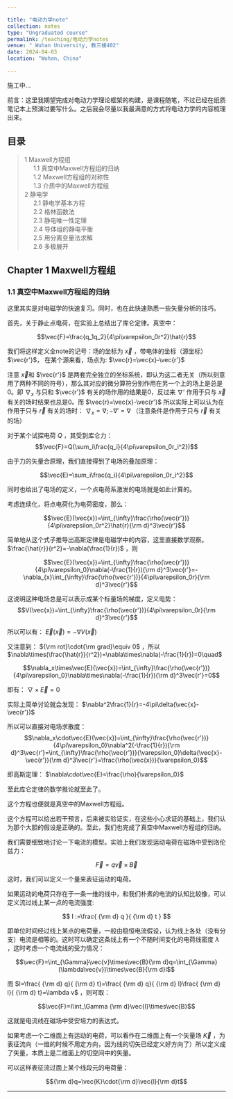 ```yaml
---

title: "电动力学note"
collection: notes
type: "Ungraduated course"
permalink: /teaching/电动力学notes
venue: " Wuhan University, 教三楼402"
date: 2024-04-03
location: "Wuhan, China"

---
```


施工中...

前言：这里我期望完成对电动力学理论框架的构建，是课程随笔，不过已经在纸质笔记本上预演过要写什么。之后我会尽量以我最满意的方式将电动力学的内容梳理出来。

## 目录
> 1 Maxwell方程组<br> $\quad$ 1.1 真空中Maxwell方程组的归纳<br> $\quad$ 1.2 Maxwell方程组的对称性<br> $\quad$ 1.3 介质中的Maxwell方程组 <br>2 静电学 <br> $\quad$ 2.1 静电学基本方程 <br> $\quad$ 2.2 格林函数法 <br> $\quad$ 2.3 静电唯一性定理<br> $\quad$ 2.4 导体组的静电平衡 <br> $\quad$ 2.5 用分离变量法求解 <br> $\quad$ 2.6 多极展开

## Chapter 1 Maxwell方程组

### 1.1 真空中Maxwell方程组的归纳

这里其实是对电磁学的快速复习。同时，也在此快速熟悉一些矢量分析的技巧。

首先，关于静止点电荷，在实验上总结出了库仑定律。真空中：

$$\vec{F}=\frac{q_1q_2}{4\pi\varepsilon_0r^2}\hat{r}$$

我们将这样定义全note的记号：场的坐标为
$\vec{x}$
，带电体的坐标（源坐标）
$\vec{r'}$，
在某个源来看，场点为:
$\vec{r}=\vec{x}-\vec{r'}$

注意
$\vec{x}$和
$\vec{r'}$
是两套完全独立的坐标系统，即认为这二者无关（所以刻意用了两种不同的符号），那么其对应的微分算符分别作用在另一个上的场上是总是0。即
$\nabla_x$
与只和
$\vec{r'}$
有关的场作用的结果是0，反过来
$\nabla'$
作用于只与
$\vec{x}$
有关的场时结果也总是0。而
$\vec{r}=\vec{x}-\vec{r'}$
所以实际上可以认为在作用于只与
$\vec{r}$
有关的场时：
$\nabla_x=\nabla;-\nabla'=\nabla$
（注意条件是作用于只与
$\vec{r}$
有关的场）

对于某个试探电荷 $Q$ ，其受到库仑力：
$$\vec{F}=Q(\sum_i\frac{q_i}{4\pi\varepsilon_0r_i^2})$$

由于力的矢量合原理，我们直接得到了电场的叠加原理：

$$\vec{E}=\sum_i\frac{q_i}{4\pi\varepsilon_0r_i^2}$$

同时也给出了电场的定义，一个点电荷系激发的电场就是如此计算的。

考虑连续化，将点电荷化为电荷密度，那么：

$$\vec{E}(\vec{x})=\int_{\infty}\frac{\rho(\vec{r'})}{4\pi\varepsilon_0r^2}\hat{r}{\rm d}^3\vec{r'}$$

简单地从这个式子推导出高斯定律是电磁学中的内容，这里直接数学观察。
$\frac{\hat{r}}{r^2}=-\nabla(\frac{1}{r})$ ，则

$$\vec{E}(\vec{x})=\int_{\infty}\frac{\rho(\vec{r'})}{4\pi\varepsilon_0}\nabla(-\frac{1}{r}){\rm d}^3\vec{r'}=-\nabla_{x}\int_{\infty}\frac{\rho(\vec{r'})}{4\pi\varepsilon_0r}{\rm d}^3\vec{r'}$$

这说明这种电场总是可以表示成某个标量场的梯度，定义电势：
$$V(\vec{x})=\int_{\infty}\frac{\rho(\vec{r'})}{4\pi\varepsilon_0r}{\rm d}^3\vec{r'}$$

所以可以有：
$\vec{E}(\vec{x})=-\nabla V(\vec{x})$

又注意到：
${\rm rot}\cdot{\rm grad}\equiv 0$ ，所以 $\nabla\times(\frac{\hat{r}}{r^2})=\nabla\times\nabla(-\frac{1}{r})=0\quad$

$$\nabla_x\times\vec{E}(\vec{x})=\int_{\infty}\frac{\rho(\vec{r'})}{4\pi\varepsilon_0}\nabla\times\nabla(-\frac{1}{r}){\rm d}^3\vec{r'}=0$$

即有：
$\nabla\times\vec{E}=0$

实际上简单讨论就会发现：
$\nabla^2\frac{1}{r}=-4\pi\delta(\vec{x}-\vec{r'})$

所以可以直接对电场求散度：
$$\nabla_x\cdot\vec{E}(\vec{x})=\int_{\infty}\frac{\rho(\vec{r'})}{4\pi\varepsilon_0}\nabla^2(-\frac{1}{r}){\rm d}^3\vec{r'}=\int_{\infty}\frac{\rho(\vec{r'})}{\varepsilon_0}\delta(\vec{x}-\vec{r'}){\rm d}^3\vec{r'}=\frac{\rho(\vec{x})}{\varepsilon_0}$$

即高斯定理：
$\nabla\cdot\vec{E}=\frac{\rho}{\varepsilon_0}$

至此库仑定律的数学推论就至此了。

这个方程也便就是真空中的Maxwell方程组。

这个方程可以给出若干预言，后来被实验证实，在这些小心求证的基础上，我们认为那个大胆的假设是正确的。至此，我们也完成了真空中Maxwell方程组的归纳。

我们需要细致地讨论一下电流的模型。实验上我们发现运动电荷在磁场中受到洛伦兹力：

$$\vec{F}=q\vec{v}\times\vec{B}$$

这时，我们可以定义一个量来表征运动的电荷。

如果运动的电荷只存在于一条一维的线中，和我们朴素的电流的认知比较像，可以定义流过线上某一点的电流强度:

$$ I  :=\frac{ {\rm d} q }{ {\rm d} t } $$

即单位时间经过线上某点的电荷量，一般由稳恒电流假设，认为线上各处（没有分支）电流是相等的。这时可以确定这条线上有一个不随时间变化的电荷线密度 $\lambda$ ，这时考虑一个电流线的受力情况：

$$\vec{F}=\int_{\Gamma}\vec{v}\times\vec{B}{\rm d}q=\int_{\Gamma}  (\lambda\vec{v})\times\vec{B}{\rm d}l$$

而 $I=\frac{ {\rm d} q}{ {\rm d} t}=\frac{ {\rm d} q}{ {\rm d} l}\frac{ {\rm d} l}{ {\rm d} t}=\lambda v$ ，则可取：

$$\vec{F}=I\int_\Gamma {\rm d}\vec{l}\times\vec{B}$$

这就是电流线在磁场中受安培力的表达式。

如果考虑一个二维面上有运动的电荷，可以看作在二维面上有一个矢量场 $\vec{K}$ ，为表征流向（一维的时候不用定方向，因为线的切矢已经定义好方向了）所以定义成了矢量，本质上是二维面上的切空间中的矢量。

可以这样表征流过面上某个线段元的电荷量：

$${\rm d}q=\vec{K}\cdot{\rm d}\vec{l}{\rm d}t$$

---
